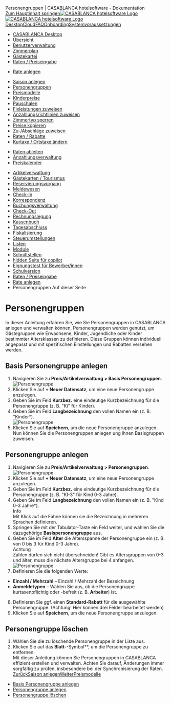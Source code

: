 Personengruppen | CASABLANCA hotelsoftware - Dokumentation  
[Zum Hauptinhalt springen](https://docs.casablanca.at/desktop/raten/rates/person_groups/#__docusaurus_skipToContent_fallback)[![CASABLANCA hotelsoftware Logo](https://docs.casablanca.at/img/logo.png) ![CASABLANCA hotelsoftware Logo](https://docs.casablanca.at/img/Casablanca_LOGO_2022_neg.png)](https://docs.casablanca.at/) [Desktop](https://docs.casablanca.at/desktop/desktop/)[Cloud](https://docs.casablanca.at/cloud/cloud_systems/)[FAQ](https://docs.casablanca.at/faq)[Onboarding](https://docs.casablanca.at/onboarding/fiscalization)[Systemvoraussetzungen](https://docs.casablanca.at/system_requirements)  
* [CASABLANCA Desktop](https://docs.casablanca.at/desktop/desktop/)
* [Übersicht](https://docs.casablanca.at/desktop/interface/)
* [Benutzerverwaltung](https://docs.casablanca.at/desktop/user_management/)
* [Zimmerplan](https://docs.casablanca.at/desktop/room_plan/)
* [Gästekartei](https://docs.casablanca.at/desktop/guest_profile/)
* [Raten / Preiseingabe](https://docs.casablanca.at/desktop/raten/)
+ [Rate anlegen](https://docs.casablanca.at/desktop/raten/rates/)
- [Saison anlegen](https://docs.casablanca.at/desktop/raten/rates/saison)
- [Personengruppen](https://docs.casablanca.at/desktop/raten/rates/person_groups)
- [Preismodelle](https://docs.casablanca.at/desktop/raten/rates/models)
- [Kinderpreise](https://docs.casablanca.at/desktop/raten/rates/kids)
- [Pauschalen](https://docs.casablanca.at/desktop/raten/rates/pauschale)
- [Fixleistungen zuweisen](https://docs.casablanca.at/desktop/raten/rates/fixed)
- [Anzahlungsrichtlinien zuweisen](https://docs.casablanca.at/desktop/raten/rates/advance)
- [Zimmertyp sperren](https://docs.casablanca.at/desktop/raten/rates/roomlock)
- [Preise kopieren](https://docs.casablanca.at/desktop/raten/rates/copy)
- [Zu-/Abschläge zuweisen](https://docs.casablanca.at/desktop/raten/rates/shortstay)
- [Raten / Rabatte](https://docs.casablanca.at/desktop/raten/rates/accommodation_discounts)
- [Kurtaxe / Ortstaxe ändern](https://docs.casablanca.at/desktop/raten/rates/kurtaxe_adjustment)
+ [Raten ableiten](https://docs.casablanca.at/desktop/raten/ableitung/)
+ [Anzahlungsverwaltung](https://docs.casablanca.at/desktop/raten/deposit_management/)
+ [Preiskalender](https://docs.casablanca.at/desktop/raten/preiskalender/)
* [Artikelverwaltung](https://docs.casablanca.at/desktop/articles/)
* [Gästekarten / Tourismus](https://docs.casablanca.at/desktop/guest_cards/)
* [Reservierungsvorgang](https://docs.casablanca.at/desktop/reservation_process/)
* [Meldewesen](https://docs.casablanca.at/desktop/registration/)
* [Check-In](https://docs.casablanca.at/desktop/check_in/)
* [Korrespondenz](https://docs.casablanca.at/desktop/correspondence/)
* [Buchungsverwaltung](https://docs.casablanca.at/desktop/account/)
* [Check-Out](https://docs.casablanca.at/desktop/check-out/)
* [Rechnungslegung](https://docs.casablanca.at/desktop/accounting/)
* [Kassenbuch](https://docs.casablanca.at/desktop/cashbook/)
* [Tagesabschluss](https://docs.casablanca.at/desktop/daily_closing/)
* [Fiskalisierung](https://docs.casablanca.at/desktop/fiscalization/)
* [Steuerumstellungen](https://docs.casablanca.at/desktop/tax_changes/)
* [Listen](https://docs.casablanca.at/desktop/lists/)
* [Module](https://docs.casablanca.at/desktop/module/)
* [Schnittstellen](https://docs.casablanca.at/desktop/interfaces/)
* [hidden Seite für copilot](https://docs.casablanca.at/desktop/hidden_copilot)
* [Eignungstest für Bewerber/innen](https://docs.casablanca.at/desktop/qualification)
* [Schulversion](https://docs.casablanca.at/desktop/schoolversion)  
* [Raten / Preiseingabe](https://docs.casablanca.at/desktop/raten/)
* [Rate anlegen](https://docs.casablanca.at/desktop/raten/rates/)
* Personengruppen
Auf dieser Seite

# Personengruppen  
In dieser Anleitung erfahren Sie, wie Sie Personengruppen in CASABLANCA anlegen und verwalten können. Personengruppen werden genutzt, um Gästegruppen wie Erwachsene, Kinder, Jugendliche oder Kinder bestimmter Altersklassen zu definieren. Diese Gruppen können individuell angepasst und mit spezifischen Einstellungen und Rabatten versehen werden.

## Basis Personengruppe anlegen[](https://docs.casablanca.at/desktop/raten/rates/person_groups/#basis-personengruppe-anlegen "Direkter Link zu Basis Personengruppe anlegen")  
1. Navigieren Sie zu **Preis/Artikelverwaltung > Basis Personengruppen**.  
![Personengruppe](https://docs.casablanca.at/assets/images/basis_personengruppen-d50943b2d3056e370eafd4eb156ac39b.png "Personengruppen")  
2. Klicken Sie auf **+ Neuer Datensatz**, um eine neue Personengruppe anzulegen.
3. Geben Sie im Feld **Kurzbez.** eine eindeutige Kurzbezeichnung für die Personengruppe (z. B. "Ki" für Kinder).
4. Geben Sie im Feld **Langbezeichnung** den vollen Namen ein (z. B. "Kinder\*).  
![Personengruppe](https://docs.casablanca.at/assets/images/basis_personengruppe-070438103220ef583d2f3deeeccc2a7d.png "Personengruppen")  
5. Klicken Sie auf **Speichern**, um die neue Personengruppe anzulegen.  
Nun können Sie die Personengruppen anlegen ung ihnen Basisgruppen zuweisen.

## Personengruppe anlegen[](https://docs.casablanca.at/desktop/raten/rates/person_groups/#personengruppe-anlegen "Direkter Link zu Personengruppe anlegen")  
1. Navigieren Sie zu **Preis/Artikelverwaltung > Personengruppen**.  
![Personengruppe](https://docs.casablanca.at/assets/images/personengruppen-dd46c1acec46b490c8d3ac72764c0ddf.png "Personengruppen")  
2. Klicken Sie auf **+ Neuer Datensatz**, um eine neue Personengruppe anzulegen.
3. Geben Sie im Feld **Kurzbez.** eine eindeutige Kurzbezeichnung für die Personengruppe (z. B. "KI-3" für Kind 0-3 Jahre).
4. Geben Sie im Feld **Langbezeichnung** den vollen Namen ein (z. B. "Kind 0-3 Jahre\*).  
Info  
Mit Klick auf die Fahne können sie die Bezeichnung in mehreren Sprachen definieren.  
5. Springen Sie mit der Tabulator-Taste ein Feld weiter, und wählen Sie die dazugehörige **Basispersonengruppe** aus.
6. Geben Sie im Feld **Alter** die Altersspanne der Personengruppe ein (z. B. von 0 bis 3 für Kind 0-3 Jahre).  
Achtung  
Zahlen dürfen sich nicht überschneiden! Gibt es Altersgruppen von 0-3 und älter, muss die nächste Altersgruppe bei 4 anfangen.  
![Personengruppe](https://docs.casablanca.at/assets/images/personengruppe-4c785aadb2fbd10745e36e489aa98ae4.png "Personengruppe")  
7. Definieren Sie die folgenden Werte:
* **Einzahl / Mehrzahl** – Einzahl / Mehrzahl der Bezeichnung
* **Anmeldetypen** – Wählen Sie aus, ob die Personengruppe kurtaxenpflichtig oder -befreit (z. B. **Arbeiter**) ist.
8. Definieren Sie ggf. einen **Standard-Rabatt** für die ausgewählte Personengruppe. (Achtung! Hier können drei Felder bearbeitet werden)
9. Klicken Sie auf **Speichern**, um die neue Personengruppe anzulegen.

## Personengruppe löschen[](https://docs.casablanca.at/desktop/raten/rates/person_groups/#personengruppe-löschen "Direkter Link zu Personengruppe löschen")  
1. Wählen Sie die zu löschende Personengruppe in der Liste aus.
2. Klicken Sie auf das **Blatt-**-Symbol\*\*, um die Personengruppe zu entfernen.  
Mit dieser Anleitung können Sie Personengruppen in CASABLANCA effizient erstellen und verwalten. Achten Sie darauf, Änderungen immer sorgfältig zu prüfen, insbesondere bei der Synchronisierung der Raten.  
[ZurückSaison anlegen](https://docs.casablanca.at/desktop/raten/rates/saison)[WeiterPreismodelle](https://docs.casablanca.at/desktop/raten/rates/models)  
* [Basis Personengruppe anlegen](https://docs.casablanca.at/desktop/raten/rates/person_groups/#basis-personengruppe-anlegen)
* [Personengruppe anlegen](https://docs.casablanca.at/desktop/raten/rates/person_groups/#personengruppe-anlegen)
* [Personengruppe löschen](https://docs.casablanca.at/desktop/raten/rates/person_groups/#personengruppe-löschen)